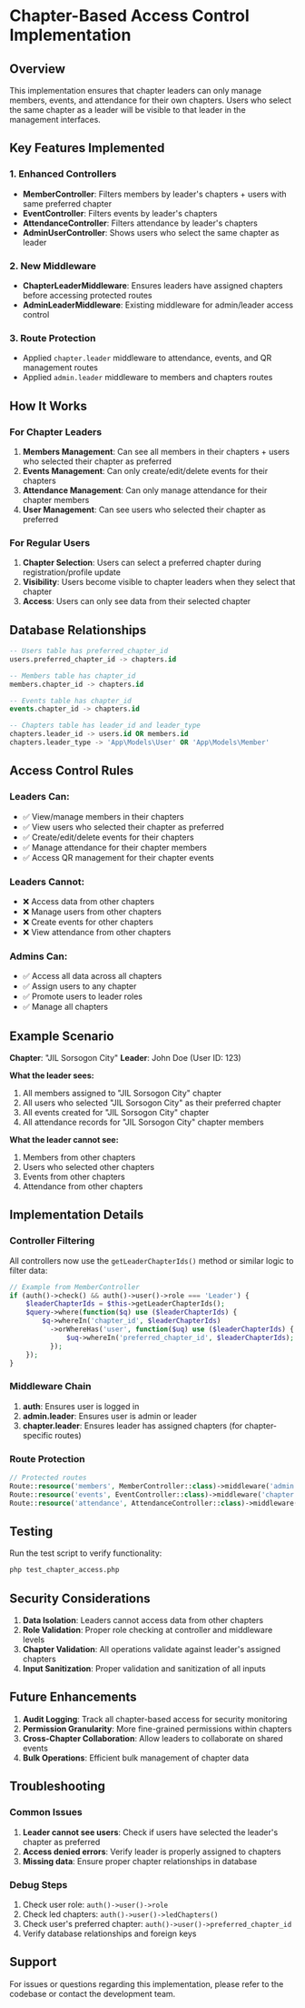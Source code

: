# Chapter-Based Access Control Implementation

## Overview
This implementation ensures that chapter leaders can only manage members, events, and attendance for their own chapters. Users who select the same chapter as a leader will be visible to that leader in the management interfaces.

## Key Features Implemented

### 1. Enhanced Controllers
- **MemberController**: Filters members by leader's chapters + users with same preferred chapter
- **EventController**: Filters events by leader's chapters  
- **AttendanceController**: Filters attendance by leader's chapters
- **AdminUserController**: Shows users who select the same chapter as leader

### 2. New Middleware
- **ChapterLeaderMiddleware**: Ensures leaders have assigned chapters before accessing protected routes
- **AdminLeaderMiddleware**: Existing middleware for admin/leader access control

### 3. Route Protection
- Applied `chapter.leader` middleware to attendance, events, and QR management routes
- Applied `admin.leader` middleware to members and chapters routes

## How It Works

### For Chapter Leaders
1. **Members Management**: Can see all members in their chapters + users who selected their chapter as preferred
2. **Events Management**: Can only create/edit/delete events for their chapters
3. **Attendance Management**: Can only manage attendance for their chapter members
4. **User Management**: Can see users who selected their chapter as preferred

### For Regular Users
1. **Chapter Selection**: Users can select a preferred chapter during registration/profile update
2. **Visibility**: Users become visible to chapter leaders when they select that chapter
3. **Access**: Users can only see data from their selected chapter

## Database Relationships

```sql
-- Users table has preferred_chapter_id
users.preferred_chapter_id -> chapters.id

-- Members table has chapter_id  
members.chapter_id -> chapters.id

-- Events table has chapter_id
events.chapter_id -> chapters.id

-- Chapters table has leader_id and leader_type
chapters.leader_id -> users.id OR members.id
chapters.leader_type -> 'App\Models\User' OR 'App\Models\Member'
```

## Access Control Rules

### Leaders Can:
- ✅ View/manage members in their chapters
- ✅ View users who selected their chapter as preferred
- ✅ Create/edit/delete events for their chapters
- ✅ Manage attendance for their chapter members
- ✅ Access QR management for their chapter events

### Leaders Cannot:
- ❌ Access data from other chapters
- ❌ Manage users from other chapters
- ❌ Create events for other chapters
- ❌ View attendance from other chapters

### Admins Can:
- ✅ Access all data across all chapters
- ✅ Assign users to any chapter
- ✅ Promote users to leader roles
- ✅ Manage all chapters

## Example Scenario

**Chapter**: "JIL Sorsogon City"
**Leader**: John Doe (User ID: 123)

**What the leader sees:**
1. All members assigned to "JIL Sorsogon City" chapter
2. All users who selected "JIL Sorsogon City" as their preferred chapter
3. All events created for "JIL Sorsogon City" chapter
4. All attendance records for "JIL Sorsogon City" chapter members

**What the leader cannot see:**
1. Members from other chapters
2. Users who selected other chapters
3. Events from other chapters
4. Attendance from other chapters

## Implementation Details

### Controller Filtering
All controllers now use the `getLeaderChapterIds()` method or similar logic to filter data:

```php
// Example from MemberController
if (auth()->check() && auth()->user()->role === 'Leader') {
    $leaderChapterIds = $this->getLeaderChapterIds();
    $query->where(function($q) use ($leaderChapterIds) {
        $q->whereIn('chapter_id', $leaderChapterIds)
          ->orWhereHas('user', function($uq) use ($leaderChapterIds) {
              $uq->whereIn('preferred_chapter_id', $leaderChapterIds);
          });
    });
}
```

### Middleware Chain
1. **auth**: Ensures user is logged in
2. **admin.leader**: Ensures user is admin or leader
3. **chapter.leader**: Ensures leader has assigned chapters (for chapter-specific routes)

### Route Protection
```php
// Protected routes
Route::resource('members', MemberController::class)->middleware('admin.leader');
Route::resource('events', EventController::class)->middleware('chapter.leader');
Route::resource('attendance', AttendanceController::class)->middleware('chapter.leader');
```

## Testing

Run the test script to verify functionality:
```bash
php test_chapter_access.php
```

## Security Considerations

1. **Data Isolation**: Leaders cannot access data from other chapters
2. **Role Validation**: Proper role checking at controller and middleware levels
3. **Chapter Validation**: All operations validate against leader's assigned chapters
4. **Input Sanitization**: Proper validation and sanitization of all inputs

## Future Enhancements

1. **Audit Logging**: Track all chapter-based access for security monitoring
2. **Permission Granularity**: More fine-grained permissions within chapters
3. **Cross-Chapter Collaboration**: Allow leaders to collaborate on shared events
4. **Bulk Operations**: Efficient bulk management of chapter data

## Troubleshooting

### Common Issues

1. **Leader cannot see users**: Check if users have selected the leader's chapter as preferred
2. **Access denied errors**: Verify leader is properly assigned to chapters
3. **Missing data**: Ensure proper chapter relationships in database

### Debug Steps

1. Check user role: `auth()->user()->role`
2. Check led chapters: `auth()->user()->ledChapters()`
3. Check user's preferred chapter: `auth()->user()->preferred_chapter_id`
4. Verify database relationships and foreign keys

## Support

For issues or questions regarding this implementation, please refer to the codebase or contact the development team.
